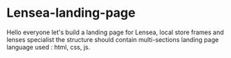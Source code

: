 # Lensea-landing-page
Hello everyone
let's build a landing page for Lensea, local store frames and lenses specialist
the structure should contain multi-sections landing page
language used : html, css, js.